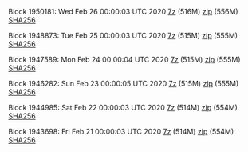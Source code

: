 Block 1950181: Wed Feb 26 00:00:03 UTC 2020 [7z]() (516M) [zip]() (556M) [SHA256]()

Block 1948873: Tue Feb 25 00:00:03 UTC 2020 [7z]() (515M) [zip](https://transfer.sh/UwHWw/bootstrap.dat.20200225.zip) (555M) [SHA256](https://transfer.sh/pG8F1/sha256.txt)

Block 1947589: Mon Feb 24 00:00:04 UTC 2020 [7z]() (515M) [zip]() (555M) [SHA256]()

Block 1946282: Sun Feb 23 00:00:05 UTC 2020 [7z]() (515M) [zip]() (555M) [SHA256]()

Block 1944985: Sat Feb 22 00:00:03 UTC 2020 [7z](https://transfer.sh/Vz1Yj/bootstrap.dat.20200222.7z) (514M) [zip](https://transfer.sh/11UhEb/bootstrap.dat.20200222.zip) (554M) [SHA256](https://transfer.sh/rHxKy/sha256.txt)

Block 1943698: Fri Feb 21 00:00:03 UTC 2020 [7z]() (514M) [zip]() (554M) [SHA256]()
